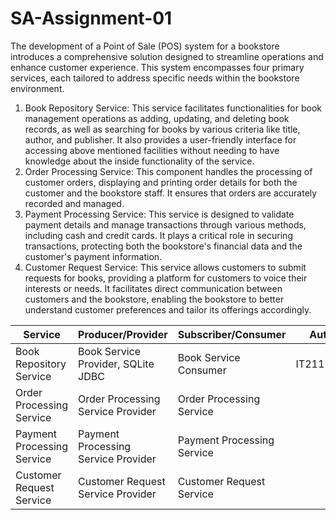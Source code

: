 # SA-Assignment-01
The development of a Point of Sale (POS) system for a bookstore introduces a comprehensive solution designed to streamline operations and enhance customer experience. This system encompasses four primary services, each tailored to address specific needs within the bookstore environment.

1.	Book Repository Service: This service facilitates functionalities for book management operations as adding, updating, and deleting book records, as well as searching for books by various criteria like title, author, and publisher. It also provides a user-friendly interface for accessing above mentioned facilities without needing to have knowledge about the inside functionality of the service.
2.	Order Processing Service: This component handles the processing of customer orders, displaying and printing order details for both the customer and the bookstore staff. It ensures that orders are accurately recorded and managed.
3.	Payment Processing Service: This service is designed to validate payment details and manage transactions through various methods, including cash and credit cards. It plays a critical role in securing transactions, protecting both the bookstore's financial data and the customer's payment information. 
4.	Customer Request Service: This service allows customers to submit requests for books, providing a platform for customers to voice their interests or needs. It facilitates direct communication between customers and the bookstore, enabling the bookstore to better understand customer preferences and tailor its offerings accordingly. 

| Service                 | Producer/Provider                                 | Subscriber/Consumer                     | Author |
|--------------------------|---------------------------------------------------|----------------------------------------|--------|
| Book Repository Service | Book Service Provider, SQLite JDBC                | Book Service Consumer                 | IT21118340 |
| Order Processing Service | Order Processing Service Provider                | Order Processing Service               |        |
| Payment Processing Service | Payment Processing Service Provider              | Payment Processing Service             |        |
| Customer Request Service | Customer Request Service Provider                | Customer Request Service               |        |

